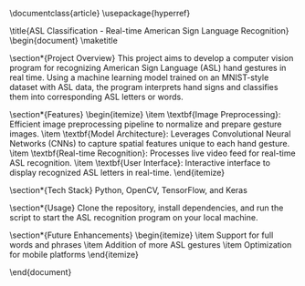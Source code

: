 \documentclass{article}
\usepackage{hyperref}

\title{ASL Classification - Real-time American Sign Language Recognition}
\begin{document}
\maketitle

\section*{Project Overview}
This project aims to develop a computer vision program for recognizing American Sign Language (ASL) hand gestures in real time. Using a machine learning model trained on an MNIST-style dataset with ASL data, the program interprets hand signs and classifies them into corresponding ASL letters or words.

\section*{Features}
\begin{itemize}
    \item \textbf{Image Preprocessing}: Efficient image preprocessing pipeline to normalize and prepare gesture images.
    \item \textbf{Model Architecture}: Leverages Convolutional Neural Networks (CNNs) to capture spatial features unique to each hand gesture.
    \item \textbf{Real-time Recognition}: Processes live video feed for real-time ASL recognition.
    \item \textbf{User Interface}: Interactive interface to display recognized ASL letters in real-time.
\end{itemize}

\section*{Tech Stack}
Python, OpenCV, TensorFlow, and Keras

\section*{Usage}
Clone the repository, install dependencies, and run the script to start the ASL recognition program on your local machine.

\section*{Future Enhancements}
\begin{itemize}
    \item Support for full words and phrases
    \item Addition of more ASL gestures
    \item Optimization for mobile platforms
\end{itemize}

\end{document}

